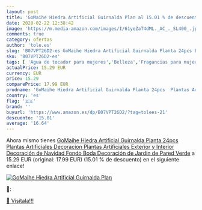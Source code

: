 ```yaml
---
layout: post
title: 'GoMaihe Hiedra Artificial Guirnalda Plan al 15.01 % de descuento'
date: 2020-02-22 12:38:42
image: 'https://m.media-amazon.com/images/I/61yeZaT4dML._AC_._SL400_.jpg'
comments: true
category: ofertas
author: 'tole.es'
slug: 'B07VPT26D2-es GoMaihe Hiedra Artificial Guirnalda Planta 24pcs Plantas...'
sku: 'B07VPT26D2-es'
tags: [ 'Agua de tocador para mujeres','Belleza','Fragancias para mujeres','Instrumentos de percusión para niños','Instrumentos musicales para niños','Juguetes','Juguetes y juegos','Perfumes y fragancias','Productos para el cuidado de la piel','Sets y juegos para el cuidado de la piel','navidad', ]
actualPrice: 15.29 EUR
currency: EUR
price: 15.29
comparePrice: 17.99 EUR
prodname: 'GoMaihe Hiedra Artificial Guirnalda Planta 24pcs  Plantas Artificiales Decoracion  Plantas Artificiales Exterior y Interior  Decoración de Navidad Fondo Boda Decoración de Jardín de Pared  Verde'
country: 'es'
flag: '🇪🇸'
brand: ''
buyurl: 'https://www.amazon.es/dp/B07VPT26D2/?tag=tolees-21'
descuento: '15.01'
average: '16.64'
---
```


Ahora mismo tienes [GoMaihe Hiedra Artificial Guirnalda Planta 24pcs  Plantas Artificiales Decoracion  Plantas Artificiales Exterior y Interior  Decoración de Navidad Fondo Boda Decoración de Jardín de Pared  Verde](https://www.amazon.es/dp/B07VPT26D2/?tag=tolees-21) a 15.29 EUR (original: 17.99 EUR) (15.01 %  de descuento) en el siguiente enlace!

[![GoMaihe Hiedra Artificial Guirnalda Plan](https://m.media-amazon.com/images/I/61yeZaT4dML._AC_._SL400_.jpg)](https://www.amazon.es/dp/B07VPT26D2/?tag=tolees-21)

🔎:


[🛒 Visítala!!!](https://www.amazon.es/dp/B07VPT26D2/?tag=tolees-21)
